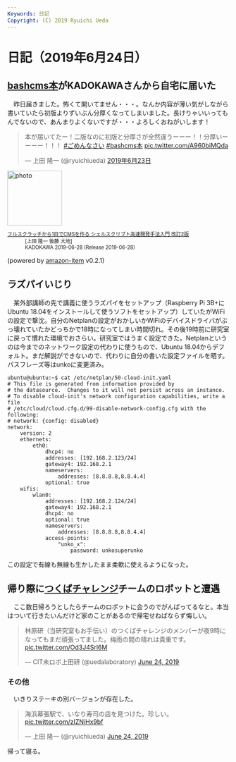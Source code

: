 ```yaml
---
Keywords: 日記
Copyright: (C) 2019 Ryuichi Ueda
---
```


# 日記（2019年6月24日） 

## [bashcms本](https://www.kadokawa.co.jp/product/301905000145/)がKADOKAWAさんから自宅に届いた

　昨日届きました。怖くて開いてません・・・。なんか内容が薄い気がしながら書いていたら初版よりずいぶん分厚くなってしまいました。長けりゃいいってもんでないので、あんまりよくないですが・・・よろしくおねがいします！

<blockquote class="twitter-tweet" data-lang="ja"><p lang="ja" dir="ltr">本が届いてたー！二版なのに初版と分厚さが全然違うーーー！！分厚いーーーー！！！ <a href="https://twitter.com/hashtag/%E3%81%94%E3%82%81%E3%82%93%E3%81%AA%E3%81%95%E3%81%84?src=hash&amp;ref_src=twsrc%5Etfw">#ごめんなさい</a> <a href="https://twitter.com/hashtag/bashcms%E6%9C%AC?src=hash&amp;ref_src=twsrc%5Etfw">#bashcms本</a> <a href="https://t.co/A960biMQda">pic.twitter.com/A960biMQda</a></p>&mdash; 上田 隆一 (@ryuichiueda) <a href="https://twitter.com/ryuichiueda/status/1142728553714208768?ref_src=twsrc%5Etfw">2019年6月23日</a></blockquote>
<script async src="https://platform.twitter.com/widgets.js" charset="utf-8"></script>


<div class="card">
  <div class="row no-gutters">
    <div class="col-md-2">
      <a class="item url" href="https://www.amazon.co.jp/exec/obidos/ASIN/4048930699/ryuichiueda-22"><img src="https://images-fe.ssl-images-amazon.com/images/I/51T-SfWPsPL._SL160_.jpg" width="124" alt="photo"></a>
    </div>
    <div class="col-md-10">
      <div class="card-body">
        <dl class="fn" style="font-size:80%">
          <dt><a href="https://www.amazon.co.jp/exec/obidos/ASIN/4048930699/ryuichiueda-22">フルスクラッチから1日でCMSを作る シェルスクリプト高速開発手法入門 改訂2版</a></dt>
          <dd>[上田 隆一 後藤 大地]</dd>
          <dd>KADOKAWA 2019-06-28 (Release 2019-06-28)</dd>
        </dl>
        <p class="powered-by" >(powered by <a href="https://github.com/spiegel-im-spiegel/amazon-item" >amazon-item</a> v0.2.1)</p>
      </div>
    </div>
  </div>
</div>



## ラズパイいじり

　某外部講師の先で講義に使うラズパイをセットアップ（Raspberry Pi 3B+にUbuntu 18.04をインストールして使うソフトをセットアップ）していたがWiFiの設定で撃沈。自分のNetplanの設定がおかしいかWiFiのデバイスドライバがぶっ壊れていたかどっちかで18時になってしまい時間切れ。その後19時前に研究室に戻って慣れた環境でおさらい。研究室ではうまく設定できた。Netplanというのは今までのネットワーク設定の代わりに使うもので、Ubuntu 18.04からデフォルト。まだ解説ができないので、代わりに自分の書いた設定ファイルを晒す。パスフレーズ等はunkoに変更済み。

```
ubuntu@ubuntu:~$ cat /etc/netplan/50-cloud-init.yaml
# This file is generated from information provided by
# the datasource.  Changes to it will not persist across an instance.
# To disable cloud-init's network configuration capabilities, write a file
# /etc/cloud/cloud.cfg.d/99-disable-network-config.cfg with the following:
# network: {config: disabled}
network:
    version: 2
    ethernets:
        eth0:
            dhcp4: no
            addresses: [192.168.2.123/24]
            gateway4: 192.168.2.1
            nameservers:
                addresses: [8.8.8.8,8.8.4.4]
            optional: true
    wifis:
        wlan0:
            addresses: [192.168.2.124/24]
            gateway4: 192.168.2.1
            dhcp4: no
            optional: true
            nameservers:
                addresses: [8.8.8.8,8.8.4.4]
            access-points:
                "unko_x":
                    password: unkosuperunko
```


この設定で有線も無線も生かしたまま柔軟に使えるようになった。

## 帰り際に[つくばチャレンジ](https://tsukubachallenge.jp/2019/)チームのロボットと遭遇

　ここ数日帰ろうとしたらチームのロボットに会うのでがんばってるなと。本当はついて行きたいんだけど家のことがあるので帰宅せねばならず悔しい。


<blockquote class="twitter-tweet" data-partner="tweetdeck"><p lang="ja" dir="ltr">林原研（当研究室もお手伝い）のつくばチャレンジのメンバーが夜9時になってもまだ頑張ってました。梅雨の間の晴れは貴重です。 <a href="https://t.co/Od3J4Srl6M">pic.twitter.com/Od3J4Srl6M</a></p>&mdash; CIT未ロボ上田研 (@uedalaboratory) <a href="https://twitter.com/uedalaboratory/status/1143139955591434240?ref_src=twsrc%5Etfw">June 24, 2019</a></blockquote>
<script async src="https://platform.twitter.com/widgets.js" charset="utf-8"></script>

### その他

　いきりステーキの別バージョンが存在した。

<blockquote class="twitter-tweet" data-partner="tweetdeck"><p lang="ja" dir="ltr">海浜幕張駅で、いなり寿司の店を見つけた。珍しい。 <a href="https://t.co/zIZNiHx9bf">pic.twitter.com/zIZNiHx9bf</a></p>&mdash; 上田 隆一 (@ryuichiueda) <a href="https://twitter.com/ryuichiueda/status/1142997150046887937?ref_src=twsrc%5Etfw">June 24, 2019</a></blockquote>
<script async src="https://platform.twitter.com/widgets.js" charset="utf-8"></script>



帰って寝る。
